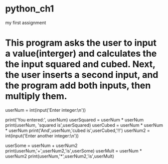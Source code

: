 # python_ch1
my first assignment
# This program asks the user to input a value(interger) and calculates the the input squared and cubed. Next, the user inserts a second input, and the program add both inputs, then multiply them.

userNum = int(input('Enter integer:\n'))

print('You entered:', userNum)
userSquared = userNum * userNum
print(userNum, 'squared is',userSquared)
userCubed = userNum * userNum * userNum
print('And',userNum,'cubed is',userCubed,'!!')
userNum2 = int(input('Enter another integer:\n'))

userSome = userNum + userNum2
print(userNum,'+',userNum2,'is',userSome)
userMult = userNum * userNum2
print(userNum,'*',userNum2,'is',userMult)
